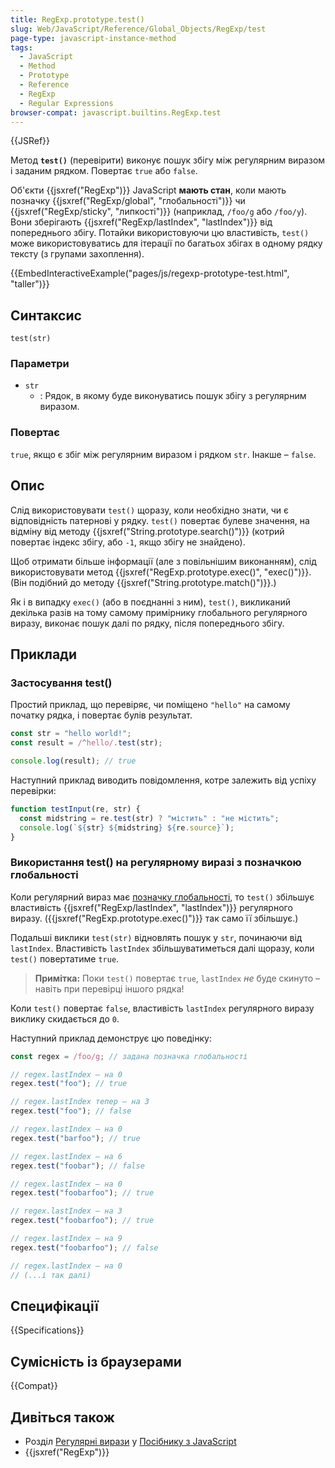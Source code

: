 ```yaml
---
title: RegExp.prototype.test()
slug: Web/JavaScript/Reference/Global_Objects/RegExp/test
page-type: javascript-instance-method
tags:
  - JavaScript
  - Method
  - Prototype
  - Reference
  - RegExp
  - Regular Expressions
browser-compat: javascript.builtins.RegExp.test
---
```


{{JSRef}}

Метод **`test()`** (перевірити) виконує пошук збігу між регулярним виразом і заданим рядком. Повертає `true` або `false`.

Об'єкти {{jsxref("RegExp")}} JavaScript **мають стан**, коли мають позначку {{jsxref("RegExp/global", "глобальності")}} чи {{jsxref("RegExp/sticky", "липкості")}} (наприклад, `/foo/g` або `/foo/y`). Вони зберігають {{jsxref("RegExp/lastIndex", "lastIndex")}} від попереднього збігу. Потайки використовуючи цю властивість, `test()` може використовуватись для ітерації по багатьох збігах в одному рядку тексту (з групами захоплення).

{{EmbedInteractiveExample("pages/js/regexp-prototype-test.html", "taller")}}

## Синтаксис

```js-nolint
test(str)
```

### Параметри

- `str`
  - : Рядок, в якому буде виконуватись пошук збігу з регулярним виразом.

### Повертає

`true`, якщо є збіг між регулярним виразом і рядком `str`. Інакше – `false`.

## Опис

Слід використовувати `test()` щоразу, коли необхідно знати, чи є відповідність патернові у рядку. `test()` повертає булеве значення, на відміну від методу {{jsxref("String.prototype.search()")}} (котрий повертає індекс збігу, або `-1`, якщо збігу не знайдено).

Щоб отримати більше інформації (але з повільнішим виконанням), слід використовувати метод {{jsxref("RegExp.prototype.exec()", "exec()")}}. (Він подібний до методу {{jsxref("String.prototype.match()")}}.)

Як і в випадку `exec()` (або в поєднанні з ним), `test()`, викликаний декілька разів на тому самому примірнику глобального регулярного виразу, виконає пошук далі по рядку, після попереднього збігу.

## Приклади

### Застосування test()

Простий приклад, що перевіряє, чи поміщено `"hello"` на самому початку рядка, і повертає булів результат.

```js
const str = "hello world!";
const result = /^hello/.test(str);

console.log(result); // true
```

Наступний приклад виводить повідомлення, котре залежить від успіху перевірки:

```js
function testInput(re, str) {
  const midstring = re.test(str) ? "містить" : "не містить";
  console.log(`${str} ${midstring} ${re.source}`);
}
```

### Використання test() на регулярному виразі з позначкою глобальності

Коли регулярний вираз має [позначку глобальності](/uk/docs/Web/JavaScript/Reference/Global_Objects/RegExp/global), то `test()` збільшує властивість {{jsxref("RegExp/lastIndex", "lastIndex")}} регулярного виразу. ({{jsxref("RegExp.prototype.exec()")}} так само її збільшує.)

Подальші виклики `test(str)` відновлять пошук у `str`, починаючи від `lastIndex`. Властивість `lastIndex` збільшуватиметься далі щоразу, коли `test()` повертатиме `true`.

> **Примітка:** Поки `test()` повертає `true`, `lastIndex` _не_ буде скинуто – навіть при перевірці іншого рядка!

Коли `test()` повертає `false`, властивість `lastIndex` регулярного виразу виклику скидається до `0`.

Наступний приклад демонструє цю поведінку:

```js
const regex = /foo/g; // задана позначка глобальності

// regex.lastIndex – на 0
regex.test("foo"); // true

// regex.lastIndex тепер – на 3
regex.test("foo"); // false

// regex.lastIndex – на 0
regex.test("barfoo"); // true

// regex.lastIndex – на 6
regex.test("foobar"); // false

// regex.lastIndex – на 0
regex.test("foobarfoo"); // true

// regex.lastIndex – на 3
regex.test("foobarfoo"); // true

// regex.lastIndex – на 9
regex.test("foobarfoo"); // false

// regex.lastIndex – на 0
// (...і так далі)
```

## Специфікації

{{Specifications}}

## Сумісність із браузерами

{{Compat}}

## Дивіться також

- Розділ [Регулярні вирази](/uk/docs/Web/JavaScript/Guide/Regular_Expressions) у [Посібнику з JavaScript](/uk/docs/Web/JavaScript/Guide)
- {{jsxref("RegExp")}}
